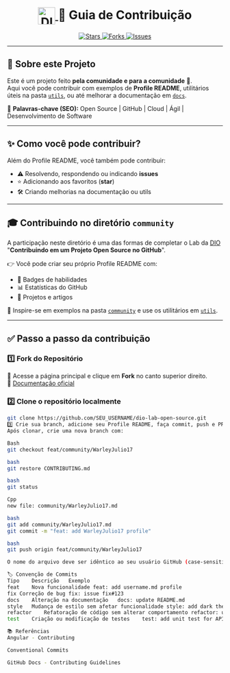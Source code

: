 <h1 align="center">
  <a href="https://www.dio.me/">
    <img align="center" width="40px" src="https://hermes.digitalinnovation.one/assets/diome/logo-minimized.png" alt="DIO Logo">
  </a>
  <span> 🚀 Guia de Contribuição</span>
</h1>

<p align="center">
  <a href="https://github.com/digitalinnovationone/dio-lab-open-source/stargazers">
    <img alt="Stars" src="https://img.shields.io/github/stars/digitalinnovationone/dio-lab-open-source?style=social">
  </a>
  <a href="https://github.com/digitalinnovationone/dio-lab-open-source/forks">
    <img alt="Forks" src="https://img.shields.io/github/forks/digitalinnovationone/dio-lab-open-source?style=social">
  </a>
  <a href="https://github.com/digitalinnovationone/dio-lab-open-source/issues">
    <img alt="Issues" src="https://img.shields.io/github/issues/digitalinnovationone/dio-lab-open-source?style=social">
  </a>
</p>

---

## 📌 Sobre este Projeto
Este é um projeto feito **pela comunidade e para a comunidade** 💙.  
Aqui você pode contribuir com exemplos de **Profile README**, utilitários úteis na pasta [`utils`](./utils), ou até melhorar a documentação em [`docs`](./docs).

🔑 **Palavras-chave (SEO):** Open Source | GitHub | Cloud | Ágil | Desenvolvimento de Software

---

## ✨ Como você pode contribuir?
Além do Profile README, você também pode contribuir:
- ⚠️ Resolvendo, respondendo ou indicando **issues**  
- ⭐ Adicionando aos favoritos (**star**)  
- 🛠️ Criando melhorias na documentação ou utils  

---

## 🎓 Contribuindo no diretório `community`
A participação neste diretório é uma das formas de completar o Lab da [DIO](https://www.dio.me/) "**Contribuindo em um Projeto Open Source no GitHub**".

👉 Você pode criar seu próprio Profile README com:
- 🎯 Badges de habilidades  
- 📊 Estatísticas do GitHub  
- 🚀 Projetos e artigos  

📌 Inspire-se em exemplos na pasta [`community`](./community) e use os utilitários em [`utils`](./utils).  

---

## ✅ Passo a passo da contribuição

### 1️⃣ Fork do Repositório  
🍴 Acesse a página principal e clique em **Fork** no canto superior direito.  
🔗 [Documentação oficial](https://docs.github.com/pt/pull-requests/collaborating-with-pull-requests/working-with-forks/fork-a-repo)

### 2️⃣ Clone o repositório localmente
```bash
git clone https://github.com/SEU_USERNAME/dio-lab-open-source.git
3️⃣ Crie sua branch, adicione seu Profile README, faça commit, push e PR
Após clonar, crie uma nova branch com:

Bash
git checkout feat/community/WarleyJulio17

bash
git restore CONTRIBUTING.md

bash
git status

Cpp
new file: community/WarleyJulio17.md

bash
git add community/WarleyJulio17.md
git commit -m "feat: add WarleyJulio17 profile"

bash
git push origin feat/community/WarleyJulio17

O nome do arquivo deve ser idêntico ao seu usuário GitHub (case-sensitive)

🏷️ Convenção de Commits
Tipo	Descrição	Exemplo
feat	Nova funcionalidade	feat: add username.md profile
fix	Correção de bug	fix: issue fix#123
docs	Alteração na documentação	docs: update README.md
style	Mudança de estilo sem afetar funcionalidade	style: add dark theme
refactor	Refatoração de código sem alterar comportamento	refactor: update UserService
test	Criação ou modificação de testes	test: add unit test for API

📚 Referências
Angular - Contributing

Conventional Commits

GitHub Docs - Contributing Guidelines









